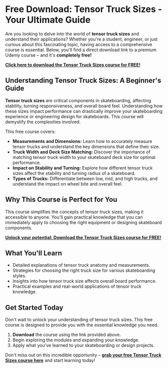 # Free Download: Tensor Truck Sizes - Your Ultimate Guide

Are you looking to delve into the world of **tensor truck sizes** and understand their applications? Whether you're a student, engineer, or just curious about this fascinating topic, having access to a comprehensive course is essential. Below, you'll find a direct download link to a premium Udemy course – and it's **completely free!**

[**Click here to download the Tensor Truck Sizes course for FREE!**](https://udemywork.com/tensor-truck-sizes)

## Understanding Tensor Truck Sizes: A Beginner's Guide

**Tensor truck sizes** are critical components in skateboarding, affecting stability, turning responsiveness, and overall board feel. Understanding how these sizes impact performance can drastically improve your skateboarding experience or engineering design for skateboards. This course will demystify the complexities involved.

This free course covers:
*   **Measurements and Dimensions:** Learn how to accurately measure tensor trucks and understand the key dimensions that define their size.
*   **Truck Width and Deck Size Matching:** Discover the importance of matching tensor truck width to your skateboard deck size for optimal performance.
*   **Impact on Stability and Turning:** Explore how different tensor truck sizes affect the stability and turning radius of a skateboard.
*   **Types of Trucks:** Differentiate between low, mid, and high trucks, and understand the impact on wheel bite and overall feel.

## Why This Course is Perfect for You

This course simplifies the concepts of tensor truck sizes, making it accessible to anyone. You'll gain practical knowledge that you can immediately apply to choosing the right equipment or designing skateboard components.

[**Unlock your potential: Download the Tensor Truck Sizes course for FREE!**](https://udemywork.com/tensor-truck-sizes)

## What You'll Learn

*   Detailed explanations of tensor truck anatomy and measurements.
*   Strategies for choosing the right truck size for various skateboarding styles.
*   Insights into how tensor truck size affects overall board performance.
*   Practical examples and real-world applications of tensor truck knowledge.

## Get Started Today

Don't wait to unlock your understanding of tensor truck sizes. This free course is designed to provide you with the essential knowledge you need.

1.  **Download** the course using the link provided above.
2.  Begin exploring the modules and expanding your knowledge.
3.  Apply what you've learned to your skateboarding or design projects.

Don't miss out on this incredible opportunity – **[grab your free Tensor Truck Sizes course here](https://udemywork.com/tensor-truck-sizes)** and start learning today!
